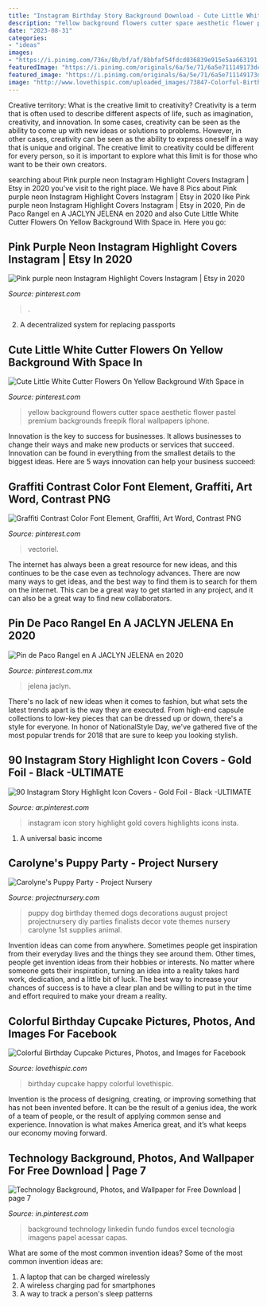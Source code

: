 ```yaml
---
title: "Instagram Birthday Story Background Download - Cute Little White Cutter Flowers On Yellow Background With Space In"
description: "Yellow background flowers cutter space aesthetic flower pastel premium backgrounds freepik floral wallpapers iphone"
date: "2023-08-31"
categories:
- "ideas"
images:
- "https://i.pinimg.com/736x/8b/bf/af/8bbfaf54fdcd036839e915e5aa663191.jpg"
featuredImage: "https://i.pinimg.com/originals/6a/5e/71/6a5e711149173dc7f410276a5f2f3f30.jpg"
featured_image: "https://i.pinimg.com/originals/6a/5e/71/6a5e711149173dc7f410276a5f2f3f30.jpg"
image: "http://www.lovethispic.com/uploaded_images/73847-Colorful-Birthday-Cupcake.jpg"
---
```



Creative territory: What is the creative limit to creativity?
Creativity is a term that is often used to describe different aspects of life, such as imagination, creativity, and innovation. In some cases, creativity can be seen as the ability to come up with new ideas or solutions to problems. However, in other cases, creativity can be seen as the ability to express oneself in a way that is unique and original. The creative limit to creativity could be different for every person, so it is important to explore what this limit is for those who want to be their own creators.

	

		
searching about Pink purple neon Instagram Highlight Covers Instagram | Etsy in 2020 you've visit to the right place. We have 8 Pics about Pink purple neon Instagram Highlight Covers Instagram | Etsy in 2020 like Pink purple neon Instagram Highlight Covers Instagram | Etsy in 2020, Pin de Paco Rangel en A JACLYN JELENA en 2020 and also Cute Little White Cutter Flowers On Yellow Background With Space in. Here you go:
		
    
## Pink Purple Neon Instagram Highlight Covers Instagram | Etsy In 2020

<img loading=lazy src="https://i.pinimg.com/736x/cb/45/9c/cb459c717a586cd133d7219f375092b6.jpg" onerror="this.onerror=null;this.src='https://tse1.mm.bing.net/th?id=OIP.BZVyp6WS3BrGII8MXbkMuQHaNK&amp;pid=15.1';" alt="Pink purple neon Instagram Highlight Covers Instagram | Etsy in 2020">

_Source: pinterest.com_

>. 

	

2. A decentralized system for replacing passports 

    
## Cute Little White Cutter Flowers On Yellow Background With Space In

<img loading=lazy src="https://i.pinimg.com/736x/8b/bf/af/8bbfaf54fdcd036839e915e5aa663191.jpg" onerror="this.onerror=null;this.src='https://tse3.mm.bing.net/th?id=OIP.AgJaEnz9aL0M0MzLJdNm1QHaKR&amp;pid=15.1';" alt="Cute Little White Cutter Flowers On Yellow Background With Space in">

_Source: pinterest.com_

>yellow background flowers cutter space aesthetic flower pastel premium backgrounds freepik floral wallpapers iphone. 

	

Innovation is the key to success for businesses. It allows businesses to change their ways and make new products or services that succeed. Innovation can be found in everything from the smallest details to the biggest ideas. Here are 5 ways innovation can help your business succeed: 

    
## Graffiti Contrast Color Font Element, Graffiti, Art Word, Contrast PNG

<img loading=lazy src="https://i.pinimg.com/736x/0d/3b/3c/0d3b3cdaf64ee1a9515ee7935d676954.jpg" onerror="this.onerror=null;this.src='https://tse2.mm.bing.net/th?id=OIP.yebpVTpp_fKbOC-bB_cKUwHaHa&amp;pid=15.1';" alt="Graffiti Contrast Color Font Element, Graffiti, Art Word, Contrast PNG">

_Source: pinterest.com_

>vectoriel. 

	

The internet has always been a great resource for new ideas, and this continues to be the case even as technology advances. There are now many ways to get ideas, and the best way to find them is to search for them on the internet. This can be a great way to get started in any project, and it can also be a great way to find new collaborators.

    
## Pin De Paco Rangel En A JACLYN JELENA En 2020

<img loading=lazy src="https://i.pinimg.com/originals/6a/5e/71/6a5e711149173dc7f410276a5f2f3f30.jpg" onerror="this.onerror=null;this.src='https://tse1.mm.bing.net/th?id=OIP.phY5M5aUIYsEQfrx6qlvXAHaLi&amp;pid=15.1';" alt="Pin de Paco Rangel en A JACLYN JELENA en 2020">

_Source: pinterest.com.mx_

>jelena jaclyn. 

	

There's no lack of new ideas when it comes to fashion, but what sets the latest trends apart is the way they are executed. From high-end capsule collections to low-key pieces that can be dressed up or down, there's a style for everyone. In honor of NationalStyle Day, we've gathered five of the most popular trends for 2018 that are sure to keep you looking stylish.

    
## 90 Instagram Story Highlight Icon Covers - Gold Foil - Black -ULTIMATE

<img loading=lazy src="https://i.pinimg.com/736x/63/69/4c/63694c9fc342917bde1a7175b88633f4.jpg" onerror="this.onerror=null;this.src='https://tse2.mm.bing.net/th?id=OIP.wt0379QxLNgox-0fLqmkAgHaNK&amp;pid=15.1';" alt="90 Instagram Story Highlight Icon Covers - Gold Foil - Black -ULTIMATE">

_Source: ar.pinterest.com_

>instagram icon story highlight gold covers highlights icons insta. 

	

1. A universal basic income

    
## Carolyne&#039;s Puppy Party - Project Nursery

<img loading=lazy src="https://projectnursery.com/wp-content/uploads/2016/08/2016-07-30_161327463_3037F_iOS.jpg" onerror="this.onerror=null;this.src='https://tse4.mm.bing.net/th?id=OIP.8nSnpnlAEGvNy8C2w8rogQHaJ4&amp;pid=15.1';" alt="Carolyne&#039;s Puppy Party - Project Nursery">

_Source: projectnursery.com_

>puppy dog birthday themed dogs decorations august project projectnursery diy parties finalists decor vote themes nursery carolyne 1st supplies animal. 

	

Invention ideas can come from anywhere. Sometimes people get inspiration from their everyday lives and the things they see around them. Other times, people get invention ideas from their hobbies or interests. No matter where someone gets their inspiration, turning an idea into a reality takes hard work, dedication, and a little bit of luck. The best way to increase your chances of success is to have a clear plan and be willing to put in the time and effort required to make your dream a reality.

    
## Colorful Birthday Cupcake Pictures, Photos, And Images For Facebook

<img loading=lazy src="http://www.lovethispic.com/uploaded_images/73847-Colorful-Birthday-Cupcake.jpg" onerror="this.onerror=null;this.src='https://tse3.mm.bing.net/th?id=OIP.qnkIMfLiSb8Cg-u-hWdFNAHaLg&amp;pid=15.1';" alt="Colorful Birthday Cupcake Pictures, Photos, and Images for Facebook">

_Source: lovethispic.com_

>birthday cupcake happy colorful lovethispic. 

	

Invention is the process of designing, creating, or improving something that has not been invented before. It can be the result of a genius idea, the work of a team of people, or the result of applying common sense and experience. Innovation is what makes America great, and it’s what keeps our economy moving forward.

    
## Technology Background, Photos, And Wallpaper For Free Download | Page 7

<img loading=lazy src="https://i.pinimg.com/736x/a2/05/60/a205609b6515ec009fdd56c02c4f9c34.jpg" onerror="this.onerror=null;this.src='https://tse4.mm.bing.net/th?id=OIP.7PV5DfUxOoVJ8H7gJjuZ3wHaDK&amp;pid=15.1';" alt="Technology Background, Photos, and Wallpaper for Free Download | page 7">

_Source: in.pinterest.com_

>background technology linkedin fundo fundos excel tecnologia imagens papel acessar capas. 

	

What are some of the most common invention ideas?
Some of the most common invention ideas are: 
1. A laptop that can be charged wirelessly
2. A wireless charging pad for smartphones
3. A way to track a person's sleep patterns

